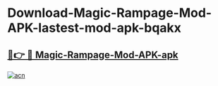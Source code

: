 # Download-Magic-Rampage-Mod-APK-lastest-mod-apk-bqakx

<h2><a href="https://apkcomod.com?title=Magic-Rampage-Mod-APK">🔗👉 🔴 Magic-Rampage-Mod-APK-apk </a></h2>

[![acn](https://github.com/user-attachments/assets/0f9c940e-d8b0-45ae-aac7-cd30a18b3e1c)](https://apkcomod.com?title=Magic-Rampage-Mod-APK)
